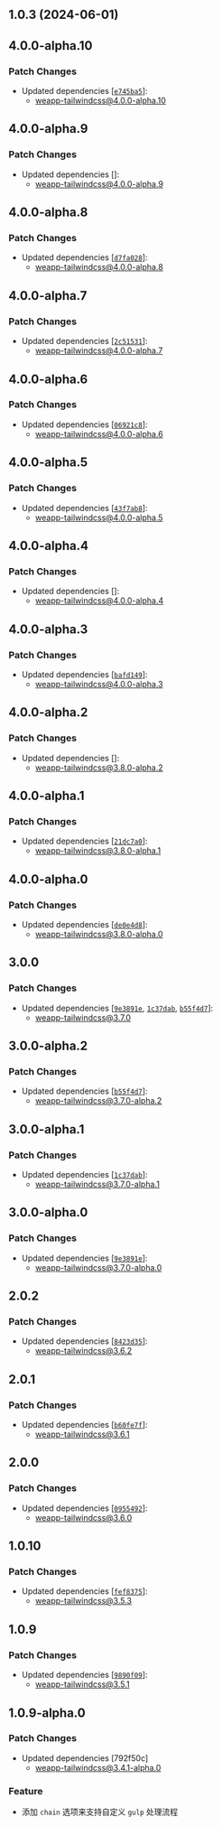 ## 1.0.3 (2024-06-01)

## 4.0.0-alpha.10

### Patch Changes

- Updated dependencies [[`e745ba5`](https://github.com/sonofmagic/weapp-tailwindcss/commit/e745ba5cd9e232c0b5b7053538beb0772240eab8)]:
  - weapp-tailwindcss@4.0.0-alpha.10

## 4.0.0-alpha.9

### Patch Changes

- Updated dependencies []:
  - weapp-tailwindcss@4.0.0-alpha.9

## 4.0.0-alpha.8

### Patch Changes

- Updated dependencies [[`d7fa028`](https://github.com/sonofmagic/weapp-tailwindcss/commit/d7fa02877ce74792687765766ff94ae3e30edf3b)]:
  - weapp-tailwindcss@4.0.0-alpha.8

## 4.0.0-alpha.7

### Patch Changes

- Updated dependencies [[`2c51531`](https://github.com/sonofmagic/weapp-tailwindcss/commit/2c515310f1fdfd15d11e2e35213c7e6bfcb55c3d)]:
  - weapp-tailwindcss@4.0.0-alpha.7

## 4.0.0-alpha.6

### Patch Changes

- Updated dependencies [[`06921c8`](https://github.com/sonofmagic/weapp-tailwindcss/commit/06921c86fc10f4649818e4dafb2597114cb4204c)]:
  - weapp-tailwindcss@4.0.0-alpha.6

## 4.0.0-alpha.5

### Patch Changes

- Updated dependencies [[`43f7ab8`](https://github.com/sonofmagic/weapp-tailwindcss/commit/43f7ab82b047a067bf7d37d88ed861be7b0609d4)]:
  - weapp-tailwindcss@4.0.0-alpha.5

## 4.0.0-alpha.4

### Patch Changes

- Updated dependencies []:
  - weapp-tailwindcss@4.0.0-alpha.4

## 4.0.0-alpha.3

### Patch Changes

- Updated dependencies [[`bafd149`](https://github.com/sonofmagic/weapp-tailwindcss/commit/bafd149f0510b30cbf95711223583055023e7875)]:
  - weapp-tailwindcss@4.0.0-alpha.3

## 4.0.0-alpha.2

### Patch Changes

- Updated dependencies []:
  - weapp-tailwindcss@3.8.0-alpha.2

## 4.0.0-alpha.1

### Patch Changes

- Updated dependencies [[`21dc7a0`](https://github.com/sonofmagic/weapp-tailwindcss/commit/21dc7a079c02e011961a0c9375d096432ee44768)]:
  - weapp-tailwindcss@3.8.0-alpha.1

## 4.0.0-alpha.0

### Patch Changes

- Updated dependencies [[`de0e4d8`](https://github.com/sonofmagic/weapp-tailwindcss/commit/de0e4d8f38477e806df74b24926d280319ac8419)]:
  - weapp-tailwindcss@3.8.0-alpha.0

## 3.0.0

### Patch Changes

- Updated dependencies [[`9e3891e`](https://github.com/sonofmagic/weapp-tailwindcss/commit/9e3891ec6b18519b75d850d9637f2ea57e3bab91), [`1c37dab`](https://github.com/sonofmagic/weapp-tailwindcss/commit/1c37dab354da866565ee843419e3fdbef187630e), [`b55f4d7`](https://github.com/sonofmagic/weapp-tailwindcss/commit/b55f4d75962031d26f665f60106ea2ed52e162bb)]:
  - weapp-tailwindcss@3.7.0

## 3.0.0-alpha.2

### Patch Changes

- Updated dependencies [[`b55f4d7`](https://github.com/sonofmagic/weapp-tailwindcss/commit/b55f4d75962031d26f665f60106ea2ed52e162bb)]:
  - weapp-tailwindcss@3.7.0-alpha.2

## 3.0.0-alpha.1

### Patch Changes

- Updated dependencies [[`1c37dab`](https://github.com/sonofmagic/weapp-tailwindcss/commit/1c37dab354da866565ee843419e3fdbef187630e)]:
  - weapp-tailwindcss@3.7.0-alpha.1

## 3.0.0-alpha.0

### Patch Changes

- Updated dependencies [[`9e3891e`](https://github.com/sonofmagic/weapp-tailwindcss/commit/9e3891ec6b18519b75d850d9637f2ea57e3bab91)]:
  - weapp-tailwindcss@3.7.0-alpha.0

## 2.0.2

### Patch Changes

- Updated dependencies [[`8423d35`](https://github.com/sonofmagic/weapp-tailwindcss/commit/8423d35c775c250730fc84b869cabe2525a01178)]:
  - weapp-tailwindcss@3.6.2

## 2.0.1

### Patch Changes

- Updated dependencies [[`b60fe7f`](https://github.com/sonofmagic/weapp-tailwindcss/commit/b60fe7f338df7db87ab1c8fb705f1659d9df6afd)]:
  - weapp-tailwindcss@3.6.1

## 2.0.0

### Patch Changes

- Updated dependencies [[`0955492`](https://github.com/sonofmagic/weapp-tailwindcss/commit/095549299cefce15559578f28a6b1624b43fb1c9)]:
  - weapp-tailwindcss@3.6.0

## 1.0.10

### Patch Changes

- Updated dependencies [[`fef8375`](https://github.com/sonofmagic/weapp-tailwindcss/commit/fef8375ab825842b3beb5d30170891eb400da79d)]:
  - weapp-tailwindcss@3.5.3

## 1.0.9

### Patch Changes

- Updated dependencies [[`9890f09`](https://github.com/sonofmagic/weapp-tailwindcss/commit/9890f09a990682e10aabab7b8dc685a58d977fca)]:
  - weapp-tailwindcss@3.5.1

## 1.0.9-alpha.0

### Patch Changes

- Updated dependencies [792f50c]
  - weapp-tailwindcss@3.4.1-alpha.0

### Feature

- 添加 `chain` 选项来支持自定义 `gulp` 处理流程
